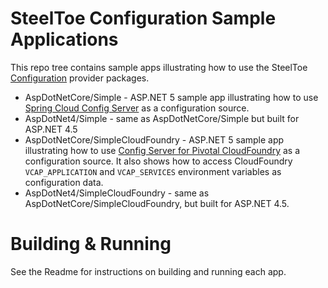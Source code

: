 # SteelToe Configuration Sample Applications
This repo tree contains sample apps illustrating how to use the SteelToe [Configuration](https://github.com/SteelToeOSS/Configuration) provider packages.
* AspDotNetCore/Simple - ASP.NET 5 sample app illustrating how to use [Spring Cloud Config Server](https://projects.spring.io/spring-cloud/docs/1.0.3/spring-cloud.html#_spring_cloud_config) as a configuration source.
* AspDotNet4/Simple - same as AspDotNetCore/Simple but built for ASP.NET 4.5
* AspDotNetCore/SimpleCloudFoundry - ASP.NET 5 sample app illustrating how to use [Config Server for Pivotal CloudFoundry](https://docs.pivotal.io/spring-cloud-services/index.html) as a configuration source. It also shows how to access CloudFoundry `VCAP_APPLICATION` and `VCAP_SERVICES` environment variables as configuration data.
* AspDotNet4/SimpleCloudFoundry - same as AspDotNetCore/SimpleCloudFoundry, but built for ASP.NET 4.5.

# Building & Running
See the Readme for instructions on building and running each app.
